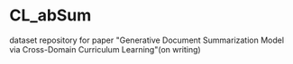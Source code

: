 # CL_abSum
dataset repository for paper "Generative Document Summarization Model via Cross-Domain Curriculum Learning"(on writing)
